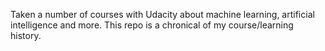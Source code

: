 Taken a number of courses with Udacity about machine learning, artificial intelligence and more. This repo is a chronical of my course/learning history. 
